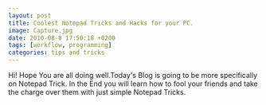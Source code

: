 ```yaml
---
layout: post
title: Coolest Notepad Tricks and Hacks for your PC.
image: Capture.jpg
date: 2010-08-8 17:50:18 +0200
tags: [workflow, programming]
categories: tips and tricks
---
```

Hi! 
Hope You are all doing well.Today's Blog is going to be more specifically on Notepad Trick. In the End you will learn how to fool  your friends and take the charge over them with just simple Notepad Tricks.

